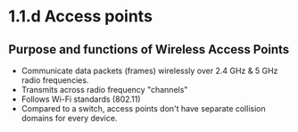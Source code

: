# 1.1.d Access points

## Purpose and functions of Wireless Access Points

* Communicate data packets \(frames\) wirelessly over 2.4 GHz & 5 GHz radio frequencies.
* Transmits across radio frequency "channels"
* Follows Wi-Fi standards \(802.11\)
* Compared to a switch, access points don't have separate collision domains for every device.









